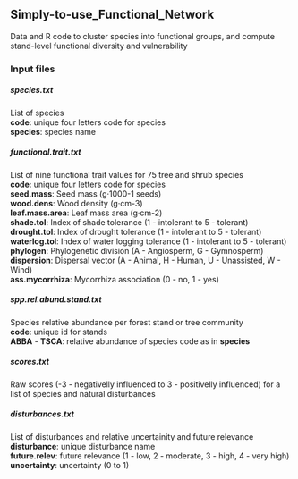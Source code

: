 ## Simply-to-use_Functional_Network
Data and R code to cluster species into functional groups, and compute stand-level functional diversity and vulnerability 

### Input files

##### species.txt
List of species  
**code**: unique four letters code for species  
**species**: species name  

##### functional.trait.txt  
List of nine functional trait values for 75 tree and shrub species  
**code**: unique four letters code for species  
**seed.mass**: Seed mass (g·1000-1 seeds)   
**wood.dens**: Wood density (g·cm-3)   
**leaf.mass.area**: Leaf mass area (g·cm-2)   
**shade.tol**: Index of shade tolerance (1 - intolerant to 5 - tolerant)   
**drought.tol**: Index of drought tolerance (1 - intolerant to 5 - tolerant)     
**waterlog.tol**: Index of water logging tolerance (1 - intolerant to 5 - tolerant)   
**phylogen**: Phylogenetic division (A - Angiosperm, G - Gymnosperm)    
**dispersion**: Dispersal vector (A - Animal, H - Human, U - Unassisted, W - Wind)   
**ass.mycorrhiza**: Mycorrhiza association (0 - no, 1 - yes)   

##### spp.rel.abund.stand.txt    
Species relative abundance per forest stand or tree community   
**code**: unique id for stands   
**ABBA** - **TSCA**: relative abundance of species code as in **species**   

##### scores.txt    
Raw scores (-3 - negativelly influenced to 3 - positivelly influenced) for a list of species and natural disturbances   

##### disturbances.txt   
List of disturbances and relative uncertainity and future relevance   
**disturbance**: unique disturbance name   
**future.relev**: future relevance (1 - low, 2 - moderate, 3 - high, 4 - very high)   
**uncertainty**: uncertainty (0 to 1)   
  
